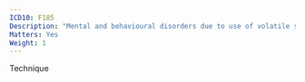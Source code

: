 ```yaml
---
ICD10: F185
Description: "Mental and behavioural disorders due to use of volatile solvents: Psychotic disorder"
Matters: Yes
Weight: 1
---
```

Technique

